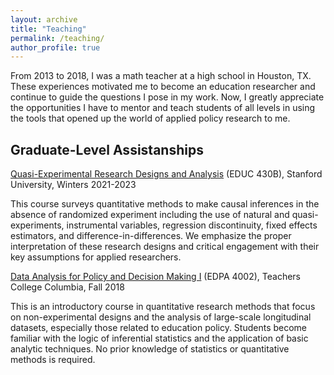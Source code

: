 ```yaml
---
layout: archive
title: "Teaching"
permalink: /teaching/
author_profile: true
---
```


From 2013 to 2018, I was a math teacher at a high school in Houston, TX. These experiences motivated me to become an education researcher and continue to guide the questions I pose in my work. Now, I greatly appreciate the opportunities I have to mentor and teach students of all levels in using the tools that opened up the world of applied policy research to me.

## Graduate-Level Assistanships

[Quasi-Experimental Research Designs and Analysis](https://explorecourses.stanford.edu/search?view=catalog&filter-coursestatus-Active=on&page=0&catalog=&q=EDUC430B) (EDUC 430B), Stanford University, Winters 2021-2023

This course surveys quantitative methods to make causal inferences in the absence of randomized experiment including the use of natural and quasi-experiments, instrumental variables, regression discontinuity, fixed effects estimators, and difference-in-differences. We emphasize the proper interpretation of these research designs and critical engagement with their key assumptions for applied researchers.

[Data Analysis for Policy and Decision Making I](https://www.tc.columbia.edu/education-policy-and-social-analysis/education-policy/courses/) (EDPA 4002), Teachers College Columbia, Fall 2018

This is an introductory course in quantitative research methods that focus on non-experimental designs and the analysis of large-scale longitudinal datasets, especially those related to education policy. Students become familiar with the logic of inferential statistics and the application of basic analytic techniques. No prior knowledge of statistics or quantitative methods is required.
